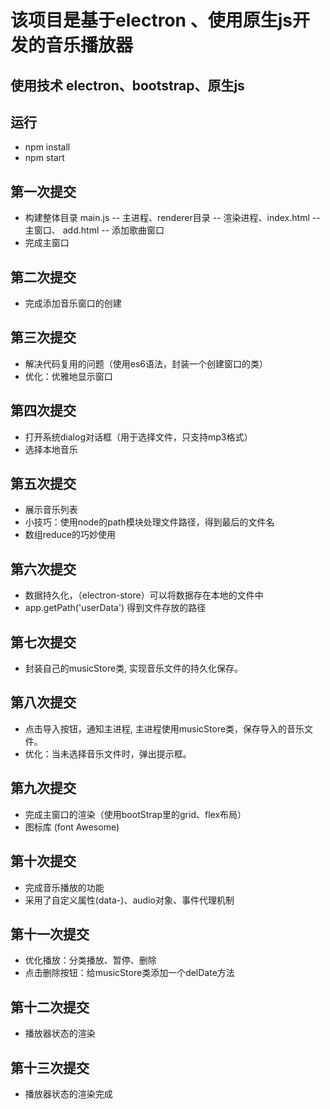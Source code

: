 # 该项目是基于electron 、使用原生js开发的音乐播放器

## 使用技术 electron、bootstrap、原生js

## 运行
+ npm install
+ npm start

## 第一次提交
+ 构建整体目录  main.js -- 主进程、renderer目录 -- 渲染进程、index.html -- 主窗口、  add.html -- 添加歌曲窗口 
+ 完成主窗口

## 第二次提交
+ 完成添加音乐窗口的创建

## 第三次提交
+ 解决代码复用的问题（使用es6语法，封装一个创建窗口的类）
+ 优化：优雅地显示窗口

## 第四次提交
+ 打开系统dialog对话框（用于选择文件，只支持mp3格式）
+ 选择本地音乐

## 第五次提交
+ 展示音乐列表
+ 小技巧：使用node的path模块处理文件路径，得到最后的文件名
+ 数组reduce的巧妙使用

## 第六次提交
+ 数据持久化，（electron-store）可以将数据存在本地的文件中
+ app.getPath('userData') 得到文件存放的路径

## 第七次提交
+ 封装自己的musicStore类, 实现音乐文件的持久化保存。

## 第八次提交
+ 点击导入按钮，通知主进程, 主进程使用musicStore类，保存导入的音乐文件。
+ 优化：当未选择音乐文件时，弹出提示框。

## 第九次提交
+ 完成主窗口的渲染（使用bootStrap里的grid、flex布局）
+ 图标库 (font  Awesome)

## 第十次提交
+ 完成音乐播放的功能
+ 采用了自定义属性(data-)、audio对象、事件代理机制

## 第十一次提交
+ 优化播放：分类播放、暂停、删除
+ 点击删除按钮：给musicStore类添加一个delDate方法

## 第十二次提交
+ 播放器状态的渲染

## 第十三次提交
+ 播放器状态的渲染完成